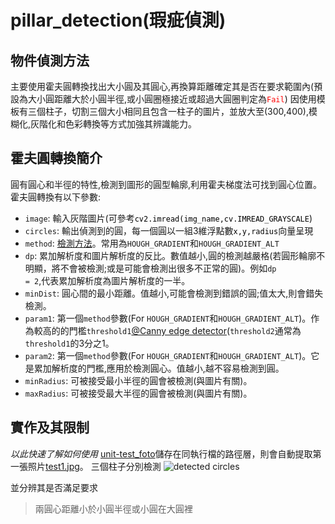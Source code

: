 # pillar_detection(瑕疵偵測)

## 物件偵測方法

主要使用霍夫圓轉換找出大小圓及其圓心,再換算距離確定其是否在要求範圍內(預設為大小圓距離大於小圓半徑,或小圓圈極接近或超過大圓圈判定為<code style="color : red">Fail</code>)
因使用模板有三個柱子，切割三個大小相同且包含一柱子的圖片，並放大至(300,400),模糊化,灰階化和色彩轉換等方式加強其辨識能力。

## 霍夫圓轉換簡介

圓有圓心和半徑的特性,檢測到圖形的圓型輪廓,利用霍夫梯度法可找到圓心位置。霍夫圓轉換有以下參數:
- <code>image</code>: 輸入灰階圖片(可參考<code style="color : black">cv2.imread(img_name,cv.IMREAD_GRAYSCALE</code>)
- <code>circles</code>: 輸出偵測到的圓，每一個圓以一組3維浮點數<code style="color : black">x,y,radius</code>向量呈現
- <code>method</code>: [檢測方法](https://docs.opencv.org/4.x/dd/d1a/group__imgproc__feature.html#ga073687a5b96ac7a3ab5802eb5510fe65)。常用為<code>HOUGH_GRADIENT</code>和<code>HOUGH_GRADIENT_ALT</code>
- <code>dp</code>: 累加解析度和圖片解析度的反比。數值越小,圓的檢測越嚴格(若圓形輪廓不明顯，將不會被檢測;或是可能會檢測出很多不正常的圓)。例如<code>dp = 2</code>,代表累加解析度為圖片解析度的一半。
- <code>minDist</code>: 圓心間的最小距離。值越小,可能會檢測到錯誤的圓;值太大,則會錯失檢測。
- <code>param1</code>: 第一個<code>method</code>參數(For <code>HOUGH_GRADIENT</code>和<code>HOUGH_GRADIENT_ALT</code>)。作為較高的的門檻<code>threshold1</code>[@Canny edge detector](https://medium.com/@pomelyu5199/canny-edge-detector-%E5%AF%A6%E4%BD%9C-opencv-f7d1a0a57d19)(<code>threshold2</code>通常為<code>threshold1</code>的3分之1。
- <code>param2</code>: 第一個<code>method</code>參數(For <code>HOUGH_GRADIENT</code>和<code>HOUGH_GRADIENT_ALT</code>)。它是累加解析度的門檻,應用於檢測圓心。值越小,越不容易檢測到圓。
- <code>minRadius</code>: 可被接受最小半徑的圓會被檢測(與圖片有關)。
- <code>maxRadius</code>: 可被接受最大半徑的圓會被檢測(與圖片有關)。

## 實作及其限制
*以此快速了解如何使用*
[unit-test_foto](./unit-test_foto)儲存在同執行檔的路徑層，則會自動提取第一張照片[test1.jpg](./unit-test_foto/test1.jpg)。
三個柱子分別檢測
![detected circles](https://github.com/user-attachments/assets/67b61f66-c2d5-4e5c-a3c9-f048d7355da1)  
  
並分辨其是否滿足要求
>兩圓心距離小於小圓半徑或小圓在大圓裡

